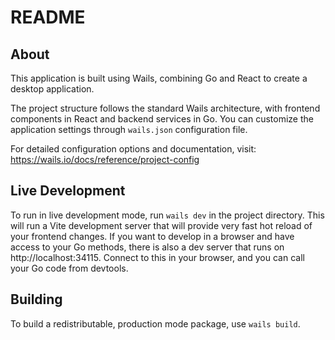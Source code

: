 # README

## About

This application is built using Wails, combining Go and React to create a desktop application. 

The project structure follows the standard Wails architecture, with frontend components in React and backend services in Go. You can customize the application settings through `wails.json` configuration file.

For detailed configuration options and documentation, visit: https://wails.io/docs/reference/project-config

## Live Development

To run in live development mode, run `wails dev` in the project directory. This will run a Vite development
server that will provide very fast hot reload of your frontend changes. If you want to develop in a browser
and have access to your Go methods, there is also a dev server that runs on http://localhost:34115. Connect
to this in your browser, and you can call your Go code from devtools.

## Building

To build a redistributable, production mode package, use `wails build`.
